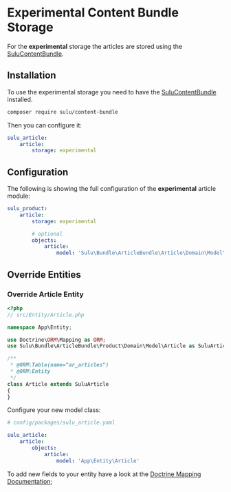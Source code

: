 # Experimental Content Bundle Storage

For the **experimental** storage the articles are stored using the [SuluContentBundle](https://github.com/sulu/sulucontentbundle).

## Installation

To use the experimental storage you need to have the [SuluContentBundle](https://github.com/sulu/sulucontentbundle) installed.

```bash
composer require sulu/content-bundle
```

Then you can configure it:

```yaml
sulu_article:
    article:
        storage: experimental
```

## Configuration

The following is showing the full configuration of the **experimental** article module:

```yaml
sulu_product:
    article:
        storage: experimental

        # optional
        objects:
            article:
                model: 'Sulu\Bundle\ArticleBundle\Article\Domain\Model\Article'
```

## Override Entities

### Override Article Entity

```php
<?php
// src/Entity/Article.php

namespace App\Entity;

use Doctrine\ORM\Mapping as ORM;
use Sulu\Bundle\ArticleBundle\Product\Domain\Model\Article as SuluArticle;

/**
 * @ORM\Table(name="ar_articles")
 * @ORM\Entity
 */
class Article extends SuluArticle
{
}
```

Configure your new model class:

```yaml
# config/packages/sulu_article.yaml

sulu_article:
    article:
        objects:
            article:
                model: 'App\Entity\Article'
```

To add new fields to your entity have a look at the [Doctrine Mapping Documentation](https://www.doctrine-project.org/projects/doctrine-orm/en/2.7/reference/basic-mapping.html);

